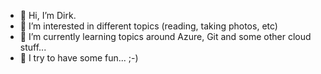 - 👋 Hi, I’m Dirk.
- 👀 I’m interested in different topics (reading, taking photos, etc)
- 🌱 I’m currently learning topics around Azure, Git and some other cloud stuff...
- 💞️ I try to have some fun... ;-)

<!---
DHK75/DHK75 is a ✨ special ✨ repository because its `README.md` (this file) appears on your GitHub profile.
You can click the Preview link to take a look at your changes.
--->
